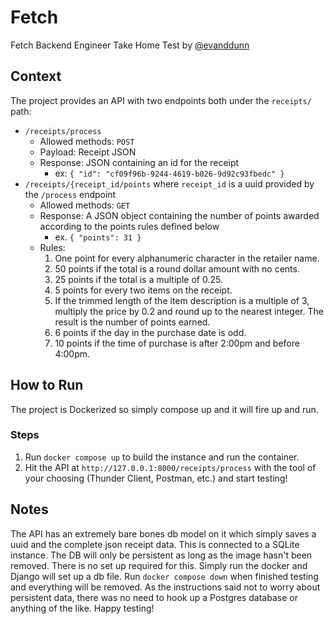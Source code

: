 # Fetch
Fetch Backend Engineer Take Home Test by [@evanddunn](https://github.com/evanddunn)

## Context
The project provides an API with two endpoints both under the `receipts/` path:

- `/receipts/process`
  - Allowed methods: `POST`
  - Payload: Receipt JSON
  - Response: JSON containing an id for the receipt
    - ex: `{ "id": "cf09f96b-9244-4619-b026-9d92c93fbedc" }`
- `/receipts/{receipt_id/points` where `receipt_id` is a uuid provided by the `/process` endpoint
  - Allowed methods: `GET`
  - Response: A JSON object containing the number of points awarded according to the points rules defined below
    - ex. `{ "points": 31 }`
  - Rules: 
    1) One point for every alphanumeric character in the retailer name.
    2) 50 points if the total is a round dollar amount with no cents.
    3) 25 points if the total is a multiple of 0.25.
    4) 5 points for every two items on the receipt.
    5) If the trimmed length of the item description is a multiple of 3, multiply the price by 0.2 and round up to the nearest integer. The result is the number of points earned.
    6) 6 points if the day in the purchase date is odd.
    7) 10 points if the time of purchase is after 2:00pm and before 4:00pm.

## How to Run
The project is Dockerized so simply compose up and it will fire up and run.
### Steps

1) Run `docker compose up`  to build the instance and run the container.
2) Hit the API at `http://127.0.0.1:8000/receipts/process` with the tool of your choosing (Thunder Client, Postman, etc.) and start testing!

## Notes
The API has an extremely bare bones db model on it which simply saves a uuid and the complete json receipt data. This is connected to a SQLite instance. The DB will only be persistent as long as the image hasn't been removed. There is no set up required for this. Simply run the docker and Django will set up a db file. Run `docker compose down` when finished testing and everything will be removed. As the instructions said not to worry about persistent data, there was no need to hook up a Postgres database or anything of the like. Happy testing!
